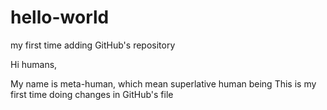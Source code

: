 # hello-world
my first time adding GitHub's repository

Hi humans,

My name is meta-human, which mean superlative human being
This is my first time doing changes in GitHub's file
